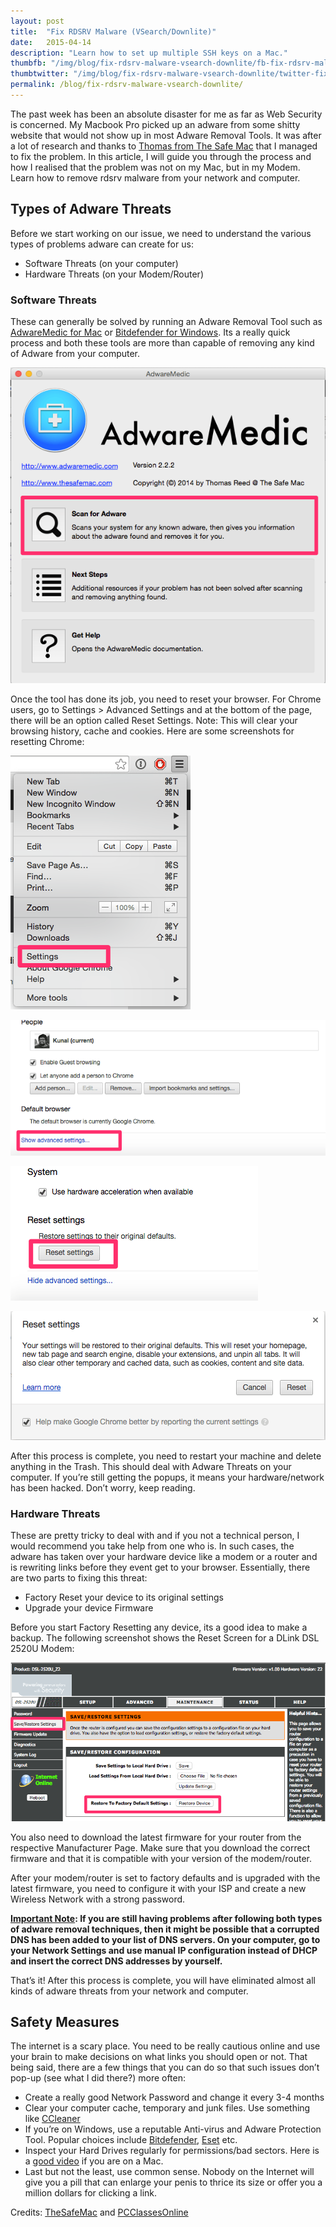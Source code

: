 ```yaml
---
layout: post
title:  "Fix RDSRV Malware (VSearch/Downlite)"
date:   2015-04-14
description: "Learn how to set up multiple SSH keys on a Mac."
thumbfb: "/img/blog/fix-rdsrv-malware-vsearch-downlite/fb-fix-rdsrv-malware-vsearch-downlite.jpg"
thumbtwitter: "/img/blog/fix-rdsrv-malware-vsearch-downlite/twitter-fix-rdsrv-malware-vsearch-downlite.jpg"
permalink: /blog/fix-rdsrv-malware-vsearch-downlite/
---
```


The past week has been an absolute disaster for me as far as Web Security is concerned. My Macbook Pro picked up an adware from some shitty website that would not show up in most Adware Removal Tools. It was after a lot of research and thanks to [Thomas from The Safe Mac][the-safe-mac] that I managed to fix the problem. In this article, I will guide you through the process and how I realised that the problem was not on my Mac, but in my Modem. Learn how to remove rdsrv malware from your network and computer.

## Types of Adware Threats

Before we start working on our issue, we need to understand the various types of problems adware can create for us:

* Software Threats (on your computer)
* Hardware Threats (on your Modem/Router)

### Software Threats

These can generally be solved by running an Adware Removal Tool such as [AdwareMedic for Mac][adware-medic] or [Bitdefender for Windows][bit-defender]. Its a really quick process and both these tools are more than capable of removing any kind of Adware from your computer.

![Adware Medic](/assets/img/blog/fix-rdsrv-malware-vsearch-downlite/malware-1.png)

Once the tool has done its job, you need to reset your browser. For Chrome users, go to Settings > Advanced Settings and at the bottom of the page, there will be an option called Reset Settings. Note: This will clear your browsing history, cache and cookies. Here are some screenshots for resetting Chrome:

![Chrome Reset Menu](/assets/img/blog/fix-rdsrv-malware-vsearch-downlite/malware-2.png)

![Chrome Advanced Settings](/assets/img/blog/fix-rdsrv-malware-vsearch-downlite/malware-3.png)

![Chrome Reset Settings](/assets/img/blog/fix-rdsrv-malware-vsearch-downlite/malware-4.png)

![Chrome Reset Settings Dialog](/assets/img/blog/fix-rdsrv-malware-vsearch-downlite/malware-5.png)

After this process is complete, you need to restart your machine and delete anything in the Trash. This should deal with Adware Threats on your computer. If you’re still getting the popups, it means your hardware/network has been hacked. Don’t worry, keep reading.

### Hardware Threats

These are pretty tricky to deal with and if you not a technical person, I would recommend you take help from one who is. In such cases, the adware has taken over your hardware device like a modem or a router and is rewriting links before they event get to your browser. Essentially, there are two parts to fixing this threat:

* Factory Reset your device to its original settings
* Upgrade your device Firmware

Before you start Factory Resetting any device, its a good idea to make a backup. The following screenshot shows the Reset Screen for a DLink DSL 2520U Modem:

![DLink DSL 2520U Dashboard](/assets/img/blog/fix-rdsrv-malware-vsearch-downlite/malware-6.png)

You also need to download the latest firmware for your router from the respective Manufacturer Page. Make sure that you download the correct firmware and that it is compatible with your version of the modem/router.

After your modem/router is set to factory defaults and is upgraded with the latest firmware, you need to configure it with your ISP and create a new Wireless Network with a strong password.

**<u>Important Note</u>: If you are still having problems after following both types of adware removal techniques, then it might be possible that a corrupted DNS has been added to your list of DNS servers. On your computer, go to your Network Settings and use manual IP configuration instead of DHCP and insert the correct DNS addresses by yourself.**

That’s it! After this process is complete, you will have eliminated almost all kinds of adware threats from your network and computer.

## Safety Measures

The internet is a scary place. You need to be really cautious online and use your brain to make decisions on what links you should open or not. That being said, there are a few things that you can do so that such issues don’t pop-up (see what I did there?) more often:

* Create a really good Network Password and change it every 3-4 months
* Clear your computer cache, temporary and junk files. Use something like [CCleaner][ccleaner]
* If you’re on Windows, use a reputable Anti-virus and Adware Protection Tool. Popular choices include [Bitdefender][bit-defender], [Eset][eset] etc.
* Inspect your Hard Drives regularly for permissions/bad sectors. Here is a [good video][hdd-bad-sectors-video] if you are on a Mac.
* Last but not the least, use common sense. Nobody on the Internet will give you a pill that can enlarge your penis to thrice its size or offer you a million dollars for clicking a link.

Credits: [TheSafeMac][the-safe-mac] and [PCClassesOnline][pc-classes-online]

[the-safe-mac]: http://www.thesafemac.com/about/
[adware-medic]: http://www.adwaremedic.com/index.php
[bit-defender]: http://www.bitdefender.com/solutions/adware-removal-tool-for-pc.html
[ccleaner]: https://www.piriform.com/ccleaner
[eset]: http://www.eset.com/
[hdd-bad-sectors-video]: http://www.pcclassesonline.com/keep-your-macs-hard-drive-healthy/
[pc-classes-online]: http://pcclassesonline.com/
